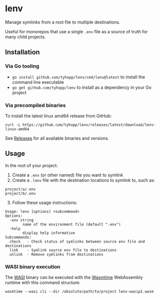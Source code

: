 # lenv

Manage symlinks from a root file to multiple destinations.

Useful for monorepos that use a single `.env` file as a source of truth for many child projects.

## Installation

### Via Go tooling

- `go install github.com/tyhopp/lenv/cmd/lenv@latest` to install the command line executable
- `go get github.com/tyhopp/lenv` to install as a dependency in your Go project

### Via precompiled binaries

To install the latest linux amd64 release from GitHub:

```
curl -L https://github.com/tyhopp/lenv/releases/latest/download/lenv-linux-amd64
```

See [Releases](https://github.com/tyhopp/lenv/releases) for all available binaries and versions.

## Usage

In the root of your project:

1. Create a `.env` (or other named) file you want to symlink
2. Create a `.lenv` file with the destination locations to symlink to, such as:

```
project/a/.env
project/b/.env
```

3. Follow these usage instructions:
```
Usage: lenv [options] <subcommand>
Options:
  -env string
        name of the environment file (default ".env")
  -help
        display help information
Subcommands:
  check   - Check status of symlinks between source env file and destinations
  link    - Symlink source env file to destinations
  unlink  - Remove symlinks from destinations
```

### WASI binary execution

The [WASI](https://wasi.dev/) binary can be executed with the [Wasmtime](https://wasmtime.dev/) WebAssembly runtime with this command structure:

```
wasmtime --wasi cli --dir /absolute/path/to/project lenv-wasip1.wasm
```